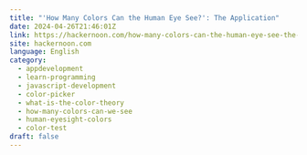 ```yaml
---
title: "'How Many Colors Can the Human Eye See?': The Application"
date: 2024-04-26T21:46:01Z
link: https://hackernoon.com/how-many-colors-can-the-human-eye-see-the-application?source=rss&utm_medium=RSS&utm_source=news.12bit.vn
site: hackernoon.com
language: English
category:
  - appdevelopment
  - learn-programming
  - javascript-development
  - color-picker
  - what-is-the-color-theory
  - how-many-colors-can-we-see
  - human-eyesight-colors
  - color-test
draft: false
---
```

